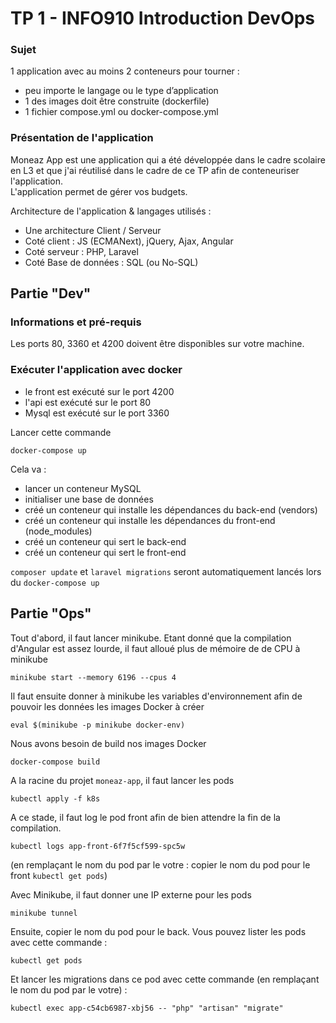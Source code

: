 # TP 1  - INFO910 Introduction DevOps

### Sujet
1 application avec au moins 2 conteneurs pour tourner :
- peu importe le langage ou le type d’application
- 1 des images doit être construite (dockerfile)
- 1 fichier compose.yml ou docker-compose.yml


### Présentation de l'application
Moneaz App est une application qui a été développée dans le cadre scolaire en L3 et que j'ai réutilisé dans le cadre de ce TP
afin de conteneuriser l'application.     
L'application permet de gérer vos budgets.    

Architecture de l'application & langages utilisés :
- Une architecture Client / Serveur
- Coté client : JS (ECMANext), jQuery, Ajax, Angular
- Coté serveur : PHP, Laravel
- Coté Base de données : SQL (ou No-SQL)

## Partie "Dev"
### Informations et pré-requis

Les ports 80, 3360 et 4200 doivent être disponibles sur votre machine.

### Exécuter l'application avec docker

* le front est exécuté sur le port 4200
* l'api est exécuté sur le port 80
* Mysql est exécuté sur le port 3360


Lancer cette commande
```
docker-compose up
```
Cela va :
- lancer un conteneur MySQL
- initialiser une base de données
- créé un conteneur qui installe les dépendances du back-end (vendors)
- créé un conteneur qui installe les dépendances du front-end (node_modules)
- créé un conteneur qui sert le back-end
- créé un conteneur qui sert le front-end


```composer update``` et ```laravel migrations``` seront automatiquement lancés lors du ```docker-compose up```


## Partie "Ops"

Tout d'abord, il faut lancer minikube. 
Etant donné que la compilation d'Angular est assez lourde, il faut alloué plus de mémoire de de CPU à minikube
```
minikube start --memory 6196 --cpus 4
```

Il faut ensuite donner à minikube les variables d'environnement afin de pouvoir les données les images Docker à créer
```
eval $(minikube -p minikube docker-env)
```

Nous avons besoin de build nos images Docker
```
docker-compose build
```

A la racine du projet `moneaz-app`, il faut lancer les pods
```
kubectl apply -f k8s
```

A ce stade, il faut log le pod front afin de bien attendre la fin de la compilation.
```
kubectl logs app-front-6f7f5cf599-spc5w
``` 
(en remplaçant le nom du pod par le votre : copier le nom du pod pour le front `kubectl get pods`)

Avec Minikube, il faut donner une IP externe pour les pods
```
minikube tunnel
```

Ensuite, copier le nom du pod pour le back. Vous pouvez lister les pods avec cette commande :
```
kubectl get pods
```

Et lancer les migrations dans ce pod avec cette commande (en remplaçant le nom du pod par le votre) :
```
kubectl exec app-c54cb6987-xbj56 -- "php" "artisan" "migrate"
```

